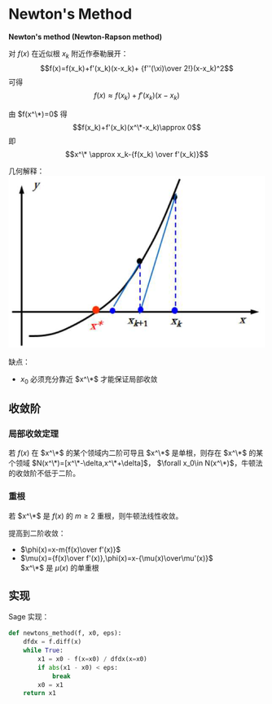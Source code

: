 # Newton's Method
**Newton's method (Newton-Rapson method)**

对 $f(x)$ 在近似根 $x_k$ 附近作泰勒展开：
$$f(x)=f(x_k)+f'(x_k)(x-x_k)+ {f''(\xi)\over 2!}(x-x_k)^2$$
可得
$$f(x)\approx f(x_k)+f'(x_k)(x-x_k)$$

由 $f(x^\*)=0$ 得
$$f(x_k)+f'(x_k)(x^\*-x_k)\approx 0$$
即
$$x^\* \approx x_k-{f(x_k) \over f'(x_k)}$$

几何解释：  
![](images/Newton's-method.png)

缺点：
- $x_0$ 必须充分靠近 $x^\*$ 才能保证局部收敛

## 收敛阶
### 局部收敛定理
若 $f(x)$ 在 $x^\*$ 的某个领域内二阶可导且 $x^\*$ 是单根，则存在 $x^\*$ 的某个领域 $N(x^\*)=[x^\*-\delta,x^\*+\delta]$， $\forall x_0\in N(x^\*)$，牛顿法的收敛阶不低于二阶。

### 重根
若 $x^\*$ 是 $f(x)$ 的 $m\ge2$ 重根，则牛顿法线性收敛。

提高到二阶收敛：
- $\phi(x)=x-m{f(x)\over f'(x)}$
- $\mu(x)={f(x)\over f'(x)},\phi(x)=x-{\mu(x)\over\mu'(x)}$  
  $x^\*$ 是 $\mu(x)$ 的单重根

## 实现
Sage 实现：
```python
def newtons_method(f, x0, eps):
    dfdx = f.diff(x)
    while True:
        x1 = x0 - f(x=x0) / dfdx(x=x0)
        if abs(x1 - x0) < eps:
            break
        x0 = x1
    return x1
```